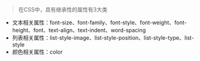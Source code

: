 >在CSS中，具有继承性的属性有3大类
- 文本相关属性：font-size、font-family、font-style、font-weight、font-height、font、text-align、text-indent、word-spacing
- 列表相关属性：list-style-image、list-style-position、list-style-type、list-style
- 颜色相关属性：color